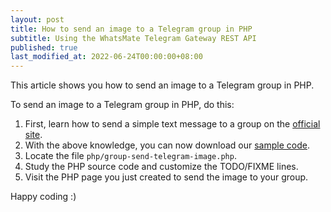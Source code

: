 ```yaml
---
layout: post
title: How to send an image to a Telegram group in PHP
subtitle: Using the WhatsMate Telegram Gateway REST API
published: true
last_modified_at: 2022-06-24T00:00:00+08:00
---
```


This article shows you how to send an image to a Telegram group in PHP.


To send an image to a Telegram group in PHP, do this:

1. First, learn how to send a simple text message to a group on the [official site](https://www.whatsmate.net/telegram-group-message-api.html). 
2. With the above knowledge, you can now download our [sample code](https://github.com/whatsmate/telegram-demos/archive/master.zip).
3. Locate the file `php/group-send-telegram-image.php`.  <script src="https://gist.github.com/whatsmate/a2aee01ea3ec68966bfca2bc64e71aac.js"></script>
4. Study the PHP source code and customize the TODO/FIXME lines.
5. Visit the PHP page you just created to send the image to your group.


Happy coding :) 


<br>
<script async src="//pagead2.googlesyndication.com/pagead/js/adsbygoogle.js"></script>
<ins class="adsbygoogle"
     style="display:inline-block;width:728px;height:90px"
     data-ad-client="ca-pub-7383487179928477"
     data-ad-slot="6959057004"></ins>
<script>
(adsbygoogle = window.adsbygoogle || []).push({});
</script>
<br>

